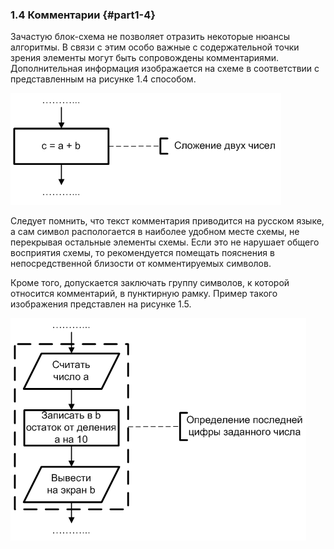 ### 1.4 Комментарии {#part1-4}

Зачастую блок-схема не позволяет отразить некоторые нюансы алгоритмы. В связи с этим особо важные с содержательной точки зрения элементы могут быть сопровождены комментариями. Дополнительная информация изображается на схеме в соответствии с представленным на рисунке 1.4 способом.

![Рисунок 1.4 - Пример использования комментария](part1/pic41.PNG)

Следует помнить, что текст комментария приводится на русском языке, а сам символ распологается в наиболее удобном месте схемы, не перекрывая остальные элементы схемы. Если это не нарушает общего восприятия схемы, то рекомендуется помещать пояснения в непосредственной близости от комментируемых символов.

Кроме того, допускается заключать группу символов, к которой относится комментарий, в пунктирную рамку. Пример такого изображения представлен на рисунке 1.5.

![Рисунок 1.5 - Пример использования комментария группы символов](part1/pic42.PNG)
